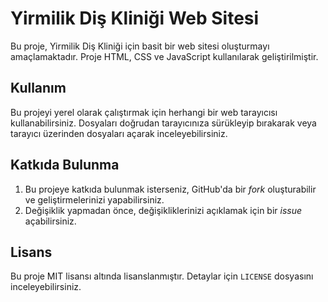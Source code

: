 # Yirmilik Diş Kliniği Web Sitesi

Bu proje, Yirmilik Diş Kliniği için basit bir web sitesi oluşturmayı amaçlamaktadır. Proje HTML, CSS ve JavaScript kullanılarak geliştirilmiştir.

## Kullanım

Bu projeyi yerel olarak çalıştırmak için herhangi bir web tarayıcısı kullanabilirsiniz. Dosyaları doğrudan tarayıcınıza sürükleyip bırakarak veya tarayıcı üzerinden dosyaları açarak inceleyebilirsiniz.

## Katkıda Bulunma

1. Bu projeye katkıda bulunmak isterseniz, GitHub'da bir *fork* oluşturabilir ve geliştirmelerinizi yapabilirsiniz.
2. Değişiklik yapmadan önce, değişikliklerinizi açıklamak için bir *issue* açabilirsiniz.

## Lisans

Bu proje MIT lisansı altında lisanslanmıştır. Detaylar için `LICENSE` dosyasını inceleyebilirsiniz.
